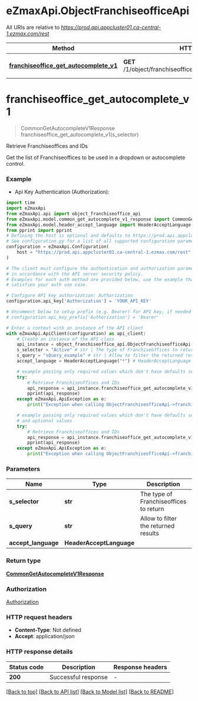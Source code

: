 # eZmaxApi.ObjectFranchiseofficeApi

All URIs are relative to *https://prod.api.appcluster01.ca-central-1.ezmax.com/rest*

Method | HTTP request | Description
------------- | ------------- | -------------
[**franchiseoffice_get_autocomplete_v1**](ObjectFranchiseofficeApi.md#franchiseoffice_get_autocomplete_v1) | **GET** /1/object/franchiseoffice/getAutocomplete/{sSelector} | Retrieve Franchiseoffices and IDs


# **franchiseoffice_get_autocomplete_v1**
> CommonGetAutocompleteV1Response franchiseoffice_get_autocomplete_v1(s_selector)

Retrieve Franchiseoffices and IDs

Get the list of Franchiseoffices to be used in a dropdown or autocomplete control.

### Example

* Api Key Authentication (Authorization):

```python
import time
import eZmaxApi
from eZmaxApi.api import object_franchiseoffice_api
from eZmaxApi.model.common_get_autocomplete_v1_response import CommonGetAutocompleteV1Response
from eZmaxApi.model.header_accept_language import HeaderAcceptLanguage
from pprint import pprint
# Defining the host is optional and defaults to https://prod.api.appcluster01.ca-central-1.ezmax.com/rest
# See configuration.py for a list of all supported configuration parameters.
configuration = eZmaxApi.Configuration(
    host = "https://prod.api.appcluster01.ca-central-1.ezmax.com/rest"
)

# The client must configure the authentication and authorization parameters
# in accordance with the API server security policy.
# Examples for each auth method are provided below, use the example that
# satisfies your auth use case.

# Configure API key authorization: Authorization
configuration.api_key['Authorization'] = 'YOUR_API_KEY'

# Uncomment below to setup prefix (e.g. Bearer) for API key, if needed
# configuration.api_key_prefix['Authorization'] = 'Bearer'

# Enter a context with an instance of the API client
with eZmaxApi.ApiClient(configuration) as api_client:
    # Create an instance of the API class
    api_instance = object_franchiseoffice_api.ObjectFranchiseofficeApi(api_client)
    s_selector = "Active" # str | The type of Franchiseoffices to return
    s_query = "sQuery_example" # str | Allow to filter the returned results (optional)
    accept_language = HeaderAcceptLanguage("*") # HeaderAcceptLanguage |  (optional)

    # example passing only required values which don't have defaults set
    try:
        # Retrieve Franchiseoffices and IDs
        api_response = api_instance.franchiseoffice_get_autocomplete_v1(s_selector)
        pprint(api_response)
    except eZmaxApi.ApiException as e:
        print("Exception when calling ObjectFranchiseofficeApi->franchiseoffice_get_autocomplete_v1: %s\n" % e)

    # example passing only required values which don't have defaults set
    # and optional values
    try:
        # Retrieve Franchiseoffices and IDs
        api_response = api_instance.franchiseoffice_get_autocomplete_v1(s_selector, s_query=s_query, accept_language=accept_language)
        pprint(api_response)
    except eZmaxApi.ApiException as e:
        print("Exception when calling ObjectFranchiseofficeApi->franchiseoffice_get_autocomplete_v1: %s\n" % e)
```


### Parameters

Name | Type | Description  | Notes
------------- | ------------- | ------------- | -------------
 **s_selector** | **str**| The type of Franchiseoffices to return |
 **s_query** | **str**| Allow to filter the returned results | [optional]
 **accept_language** | **HeaderAcceptLanguage**|  | [optional]

### Return type

[**CommonGetAutocompleteV1Response**](CommonGetAutocompleteV1Response.md)

### Authorization

[Authorization](../README.md#Authorization)

### HTTP request headers

 - **Content-Type**: Not defined
 - **Accept**: application/json


### HTTP response details

| Status code | Description | Response headers |
|-------------|-------------|------------------|
**200** | Successful response |  -  |

[[Back to top]](#) [[Back to API list]](../README.md#documentation-for-api-endpoints) [[Back to Model list]](../README.md#documentation-for-models) [[Back to README]](../README.md)

